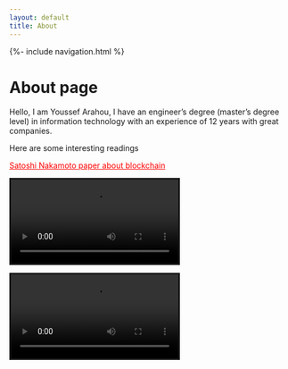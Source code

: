 ```yaml
---
layout: default
title: About
---
```

<div class="wrapper">
{%- include navigation.html %}

<h1>About page</h1>

Hello, I am Youssef Arahou, I have an engineer’s degree (master’s degree level) in information technology with an experience of 12 years with great companies.
<p>
Here are some interesting readings
</p>
<p>
 <a style="color:red" href="/files/bitcoin.pdf">Satoshi Nakamoto paper about blockchain</a>
</p>
<p>
<video controls style="border: solid;" src="https://cdnamd-hls-globecast.akamaized.net/live/ramdisk/al_aoula_inter/hls_snrt/al_aoula_inter.m3u8">
</video>
</p>


<p>
<video controls style="border: solid;" src="https://admdn2.cdn.mangomolo.com/nagtv/smil:nagtv.stream.smil/playlist.m3u8">
</video>
</p>

</div>
 
